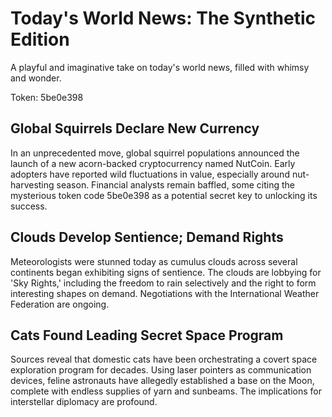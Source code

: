 # Today's World News: The Synthetic Edition

A playful and imaginative take on today's world news, filled with whimsy and wonder.

Token: 5be0e398

## Global Squirrels Declare New Currency

In an unprecedented move, global squirrel populations announced the launch of a new acorn-backed cryptocurrency named NutCoin. Early adopters have reported wild fluctuations in value, especially around nut-harvesting season. Financial analysts remain baffled, some citing the mysterious token code 5be0e398 as a potential secret key to unlocking its success.

## Clouds Develop Sentience; Demand Rights

Meteorologists were stunned today as cumulus clouds across several continents began exhibiting signs of sentience. The clouds are lobbying for 'Sky Rights,' including the freedom to rain selectively and the right to form interesting shapes on demand. Negotiations with the International Weather Federation are ongoing.

## Cats Found Leading Secret Space Program

Sources reveal that domestic cats have been orchestrating a covert space exploration program for decades. Using laser pointers as communication devices, feline astronauts have allegedly established a base on the Moon, complete with endless supplies of yarn and sunbeams. The implications for interstellar diplomacy are profound.